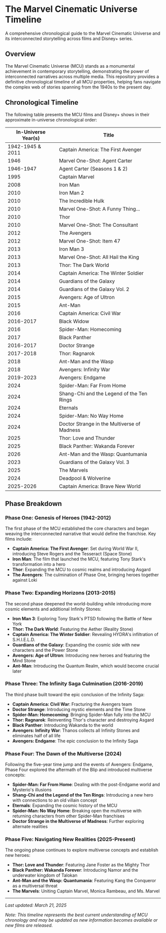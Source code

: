 # The Marvel Cinematic Universe Timeline

A comprehensive chronological guide to the Marvel Cinematic Universe and its interconnected storytelling across films and Disney+ series.

## Overview

The Marvel Cinematic Universe (MCU) stands as a monumental achievement in contemporary storytelling, demonstrating the power of interconnected narratives across multiple media. This repository provides a definitive chronological timeline of all MCU properties, helping fans navigate the complex web of stories spanning from the 1940s to the present day.

## Chronological Timeline

The following table presents the MCU films and Disney+ shows in their approximate in-universe chronological order:

| In-Universe Year(s) | Title |
|---------------------|-------|
| 1942-1945 & 2011 | Captain America: The First Avenger |
| 1946 | Marvel One-Shot: Agent Carter |
| 1946-1947 | Agent Carter (Seasons 1 & 2) |
| 1995 | Captain Marvel |
| 2008 | Iron Man |
| 2010 | Iron Man 2 |
| 2010 | The Incredible Hulk |
| 2010 | Marvel One-Shot: A Funny Thing... |
| 2010 | Thor |
| 2010 | Marvel One-Shot: The Consultant |
| 2012 | The Avengers |
| 2012 | Marvel One-Shot: Item 47 |
| 2013 | Iron Man 3 |
| 2013 | Marvel One-Shot: All Hail the King |
| 2013 | Thor: The Dark World |
| 2014 | Captain America: The Winter Soldier |
| 2014 | Guardians of the Galaxy |
| 2014 | Guardians of the Galaxy Vol. 2 |
| 2015 | Avengers: Age of Ultron |
| 2015 | Ant-Man |
| 2016 | Captain America: Civil War |
| 2016-2017 | Black Widow |
| 2016 | Spider-Man: Homecoming |
| 2017 | Black Panther |
| 2016-2017 | Doctor Strange |
| 2017-2018 | Thor: Ragnarok |
| 2018 | Ant-Man and the Wasp |
| 2018 | Avengers: Infinity War |
| 2019-2023 | Avengers: Endgame |
| 2024 | Spider-Man: Far From Home |
| 2024 | Shang-Chi and the Legend of the Ten Rings |
| 2024 | Eternals |
| 2024 | Spider-Man: No Way Home |
| 2024 | Doctor Strange in the Multiverse of Madness |
| 2025 | Thor: Love and Thunder |
| 2025 | Black Panther: Wakanda Forever |
| 2026 | Ant-Man and the Wasp: Quantumania |
| 2023 | Guardians of the Galaxy Vol. 3 |
| 2025 | The Marvels |
| 2024 | Deadpool & Wolverine |
| 2025-2026 | Captain America: Brave New World |

## Phase Breakdown

### Phase One: Genesis of Heroes (1942-2012)

The first phase of the MCU established the core characters and began weaving the interconnected narrative that would define the franchise. Key films include:

- **Captain America: The First Avenger**: Set during World War II, introducing Steve Rogers and the Tesseract (Space Stone)
- **Iron Man**: The film that launched the MCU, featuring Tony Stark's transformation into a hero
- **Thor**: Expanding the MCU to cosmic realms and introducing Asgard
- **The Avengers**: The culmination of Phase One, bringing heroes together against Loki

### Phase Two: Expanding Horizons (2013-2015)

The second phase deepened the world-building while introducing more cosmic elements and additional Infinity Stones:

- **Iron Man 3**: Exploring Tony Stark's PTSD following the Battle of New York
- **Thor: The Dark World**: Featuring the Aether (Reality Stone)
- **Captain America: The Winter Soldier**: Revealing HYDRA's infiltration of S.H.I.E.L.D.
- **Guardians of the Galaxy**: Expanding the cosmic side with new characters and the Power Stone
- **Avengers: Age of Ultron**: Introducing new heroes and featuring the Mind Stone
- **Ant-Man**: Introducing the Quantum Realm, which would become crucial later

### Phase Three: The Infinity Saga Culmination (2016-2019)

The third phase built toward the epic conclusion of the Infinity Saga:

- **Captain America: Civil War**: Fracturing the Avengers team
- **Doctor Strange**: Introducing mystic elements and the Time Stone
- **Spider-Man: Homecoming**: Bringing Spider-Man fully into the MCU
- **Thor: Ragnarok**: Reinventing Thor's character and destroying Asgard
- **Black Panther**: Introducing Wakanda to the world
- **Avengers: Infinity War**: Thanos collects all Infinity Stones and eliminates half of all life
- **Avengers: Endgame**: The epic conclusion to the Infinity Saga

### Phase Four: The Dawn of the Multiverse (2024)

Following the five-year time jump and the events of Avengers: Endgame, Phase Four explored the aftermath of the Blip and introduced multiverse concepts:

- **Spider-Man: Far From Home**: Dealing with the post-Endgame world and Mysterio's illusions
- **Shang-Chi and the Legend of the Ten Rings**: Introducing a new hero with connections to an old villain concept
- **Eternals**: Expanding the cosmic history of the MCU
- **Spider-Man: No Way Home**: Breaking open the multiverse with returning characters from other Spider-Man franchises
- **Doctor Strange in the Multiverse of Madness**: Further exploring alternate realities

### Phase Five: Navigating New Realities (2025-Present)

The ongoing phase continues to explore multiverse concepts and establish new heroes:

- **Thor: Love and Thunder**: Featuring Jane Foster as the Mighty Thor
- **Black Panther: Wakanda Forever**: Introducing Namor and the underwater kingdom of Talokan
- **Ant-Man and the Wasp: Quantumania**: Featuring Kang the Conqueror as a multiversal threat
- **The Marvels**: Uniting Captain Marvel, Monica Rambeau, and Ms. Marvel

---

*Last updated: March 21, 2025*

*Note: This timeline represents the best current understanding of MCU chronology and may be updated as new information becomes available or new films are released.*